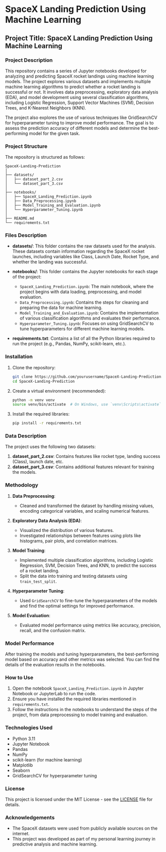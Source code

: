 # SpaceX Landing Prediction Using Machine Learning

## Project Title: SpaceX Landing Prediction Using Machine Learning

### Project Description

This repository contains a series of Jupyter notebooks developed for analyzing and predicting SpaceX rocket landings using machine learning models. The project explores various datasets and implements multiple machine learning algorithms to predict whether a rocket landing is successful or not. It involves data preprocessing, exploratory data analysis (EDA), and model development using several classification algorithms, including Logistic Regression, Support Vector Machines (SVM), Decision Trees, and K-Nearest Neighbors (KNN).

The project also explores the use of various techniques like GridSearchCV for hyperparameter tuning to improve model performance. The goal is to assess the prediction accuracy of different models and determine the best-performing model for the given task.

### Project Structure

The repository is structured as follows:

```
SpaceX-Landing-Prediction
│
├── datasets/
│   ├── dataset_part_2.csv
│   └── dataset_part_3.csv
│
├── notebooks/
│   ├── SpaceX_Landing_Prediction.ipynb
│   ├── Data_Preprocessing.ipynb
│   ├── Model_Training_and_Evaluation.ipynb
│   └── Hyperparameter_Tuning.ipynb
│
├── README.md
└── requirements.txt
```

### Files Description

- **datasets/**: This folder contains the raw datasets used for the analysis. These datasets contain information regarding the SpaceX rocket launches, including variables like Class, Launch Date, Rocket Type, and whether the landing was successful.
  
- **notebooks/**: This folder contains the Jupyter notebooks for each stage of the project:
  - `SpaceX_Landing_Prediction.ipynb`: The main notebook, where the project begins with data loading, preprocessing, and model evaluation.
  - `Data_Preprocessing.ipynb`: Contains the steps for cleaning and preparing the data for machine learning.
  - `Model_Training_and_Evaluation.ipynb`: Contains the implementation of various classification algorithms and evaluates their performance.
  - `Hyperparameter_Tuning.ipynb`: Focuses on using GridSearchCV to tune hyperparameters for different machine learning models.
  
- **requirements.txt**: Contains a list of all the Python libraries required to run the project (e.g., Pandas, NumPy, scikit-learn, etc.).

### Installation

1. Clone the repository:
   ```bash
   git clone https://github.com/yourusername/SpaceX-Landing-Prediction.git
   cd SpaceX-Landing-Prediction
   ```

2. Create a virtual environment (recommended):
   ```bash
   python -m venv venv
   source venv/bin/activate  # On Windows, use `venv\Scripts\activate`
   ```

3. Install the required libraries:
   ```bash
   pip install -r requirements.txt
   ```

### Data Description

The project uses the following two datasets:
1. **dataset_part_2.csv**: Contains features like rocket type, landing success (Class), launch date, etc.
2. **dataset_part_3.csv**: Contains additional features relevant for training the models.

### Methodology

1. **Data Preprocessing**:
   - Cleaned and transformed the dataset by handling missing values, encoding categorical variables, and scaling numerical features.

2. **Exploratory Data Analysis (EDA)**:
   - Visualized the distribution of various features.
   - Investigated relationships between features using plots like histograms, pair plots, and correlation matrices.

3. **Model Training**:
   - Implemented multiple classification algorithms, including Logistic Regression, SVM, Decision Trees, and KNN, to predict the success of a rocket landing.
   - Split the data into training and testing datasets using `train_test_split`.

4. **Hyperparameter Tuning**:
   - Used `GridSearchCV` to fine-tune the hyperparameters of the models and find the optimal settings for improved performance.

5. **Model Evaluation**:
   - Evaluated model performance using metrics like accuracy, precision, recall, and the confusion matrix.

### Model Performance

After training the models and tuning hyperparameters, the best-performing model based on accuracy and other metrics was selected. You can find the details of the evaluation results in the notebooks.

### How to Use

1. Open the notebook `SpaceX_Landing_Prediction.ipynb` in Jupyter Notebook or JupyterLab to run the code.
2. Ensure you have installed the required libraries mentioned in `requirements.txt`.
3. Follow the instructions in the notebooks to understand the steps of the project, from data preprocessing to model training and evaluation.

### Technologies Used

- Python 3.11
- Jupyter Notebook
- Pandas
- NumPy
- scikit-learn (for machine learning)
- Matplotlib
- Seaborn
- GridSearchCV for hyperparameter tuning

### License

This project is licensed under the MIT License - see the [LICENSE](LICENSE) file for details.

### Acknowledgements

- The SpaceX datasets were used from publicly available sources on the internet.
- This project was developed as part of my personal learning journey in predictive analysis and machine learning.
